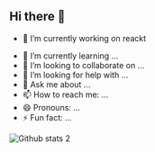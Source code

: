## Hi there 👋

<!--
**DogancanBicakci/DogancanBicakci** is a ✨ _special_ ✨ repository because its `README.md` (this file) appears on your GitHub profile.

Here are some ideas to get you started:
-->
* 🔭 I’m currently working on reackt
- 🌱 I’m currently learning ...
- 👯 I’m looking to collaborate on ...
- 🤔 I’m looking for help with ...
- 💬 Ask me about ...
- 📫 How to reach me: ...
- 😄 Pronouns: ...
- ⚡ Fun fact: ...


![Github stats 2](https://github-readme-stats.vercel.app/api?username=kullanıcıadınız&show_icons=true&theme=radical)

